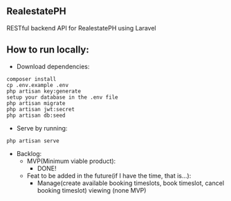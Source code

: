 ## RealestatePH

RESTful backend API for RealestatePH using Laravel

## How to run locally:

- Download dependencies:
```
composer install
cp .env.example .env
php artisan key:generate
setup your database in the .env file
php artisan migrate
php artisan jwt:secret
php artisan db:seed
```

- Serve by running:
```
php artisan serve
```

- Backlog:
    - MVP(Minimum viable product):
        - DONE!
    - Feat to be added in the future(if I have the time, that is...):
        - Manage(create available booking timeslots, book timeslot, cancel booking timeslot) viewing (none MVP)

